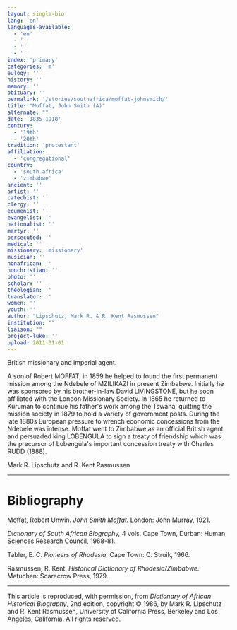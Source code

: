 ```yaml
---
layout: single-bio
lang: 'en'
languages-available:
  - 'en'
  - ' '
  - ' '
  - ' '
index: 'primary'
categories: 'm'
eulogy: ''
history: ''
memory: ''
obituary: ''
permalink: '/stories/southafrica/moffat-johnsmith/'
title: "Moffat, John Smith (A)"
alternate: ""
date: '1835-1918'
century:
  - '19th'
  - '20th'
tradition: 'protestant'
affiliation:
  - 'congregational'
country:
  - 'south africa'
  - 'zimbabwe'
ancient: ''
artist: ''
catechist: ''
clergy: ''
ecumenist: ''
evangelist: ''
nationalist: ''
martyr: ''
persecuted: ''
medical: ''
missionary: 'missionary'
musician: ''
nonafrican: ''
nonchristian: ''
photo: ''
scholar: ''
theologian: ''
translator: ''
women: ''
youth: ''
author: "Lipschutz, Mark R. & R. Kent Rasmussen"
institution: ""
liaison: ""
project-luke: ''
upload: 2011-01-01
---
```




British missionary and imperial agent.

A son of Robert MOFFAT, in 1859 he helped to found the first permanent mission among the Ndebele of MZILIKAZI in present Zimbabwe.  Initially he was sponsored by his brother-in-law David LIVINGSTONE, but he soon affiliated with the London Missionary Society.  In 1865 he returned to Kuruman to continue his father's work among the Tswana, quitting the mission society in 1879 to hold a variety of government posts.  During the late 1880s European pressure to wrench economic concessions from the Ndebele was intense.  Moffat went to Zimbabwe as an official British agent and persuaded king LOBENGULA to sign a treaty of friendship which was the precursor of Lobengula's important concession treaty with Charles RUDD (1888).

Mark R. Lipschutz and R. Kent Rasmussen

---

# Bibliography

Moffat, Robert Unwin.  *John Smith Moffat.*  London: John Murray, 1921.

*Dictionary of South African Biography,* 4 vols.  Cape Town, Durban: Human Sciences Research Council, 1968-81.

Tabler, E. C.  *Pioneers of Rhodesia.*  Cape Town: C. Struik, 1966.

Rasmussen, R. Kent.  *Historical Dictionary of Rhodesia/Zimbabwe.*  Metuchen: Scarecrow Press, 1979.

---

This article is reproduced, with permission, from *Dictionary of African Historical Biography*, 2nd edition, copyright &copy; 1986, by Mark R. Lipschutz and R. Kent Rasmussen,  University of California Press, Berkeley and Los Angeles, California.  All rights reserved.
